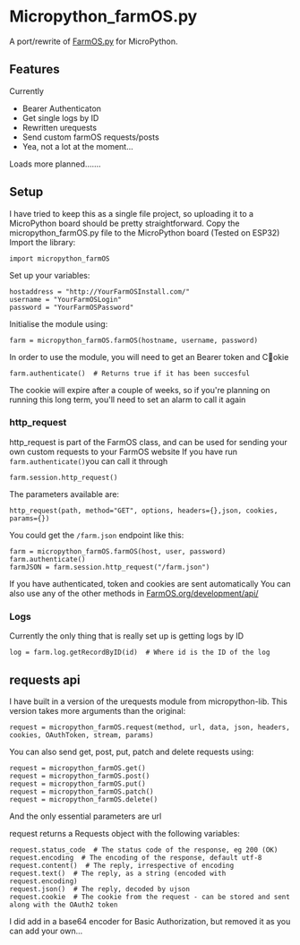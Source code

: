 # Micropython_farmOS.py
A port/rewrite of [FarmOS.py](https://github.com/farmOS/farmOS.py) for MicroPython.
## Features
Currently

 - Bearer Authenticaton
 - Get single logs by ID
 - Rewritten urequests
 - Send custom farmOS requests/posts
 - Yea, not a lot at the moment...

Loads more planned.......

## Setup
I have tried to keep this as a single file project, so uploading it to a MicroPython board should be pretty straightforward.
Copy the micropython_farmOS.py file to the MicroPython board (Tested on ESP32)
Import the library:

    import micropython_farmOS

Set up your variables:

    hostaddress = "http://YourFarmOSInstall.com/"
    username = "YourFarmOSLogin"
    password = "YourFarmOSPassword"

Initialise the module using:

    farm = micropython_farmOS.farmOS(hostname, username, password)

In order to use the module, you will need to get an Bearer token and  C🍪okie

    farm.authenticate()  # Returns true if it has been succesful

The cookie will expire after a couple of weeks, so if you're planning on running this long term, you'll need to set an alarm to call it again

### http_request
http_request is part of the FarmOS class, and can be used for sending your own custom requests to your FarmOS website
If you have run `farm.authenticate()`you can call it through

    farm.session.http_request()
The parameters available are:

    http_request(path, method="GET", options, headers={},json, cookies, params={})
You could get the `/farm.json` endpoint like this:

    farm = micropython_farmOS.farmOS(host, user, password)
    farm.authenticate()
    farmJSON = farm.session.http_request("/farm.json")
If you have authenticated, token and cookies are sent automatically
You can also use any of the other methods in [FarmOS.org/development/api/](https://farmos.org/development/api/)

### Logs
Currently the only thing that is really set up is getting logs by ID

    log = farm.log.getRecordByID(id)  # Where id is the ID of the log


## requests api
I have built in a version of the urequests module from micropython-lib. This version takes more arguments than the original:

    request = micropython_farmOS.request(method, url, data, json, headers, cookies, OAuthToken, stream, params)

You can also send get, post, put, patch and delete requests using:

    request = micropython_farmOS.get()
    request = micropython_farmOS.post()
    request = micropython_farmOS.put()
    request = micropython_farmOS.patch()
    request = micropython_farmOS.delete()

And the only essential parameters are url

request returns a Requests object with the following variables:

    request.status_code  # The status code of the response, eg 200 (OK)
    request.encoding  # The encoding of the response, default utf-8
    request.content()  # The reply, irrespective of encoding
    request.text()  # The reply, as a string (encoded with request.encoding)
    request.json()  # The reply, decoded by ujson
    request.cookie  # The cookie from the request - can be stored and sent along with the OAuth2 token

I did add in a base64 encoder for Basic Authorization, but removed it as you can add your own...
